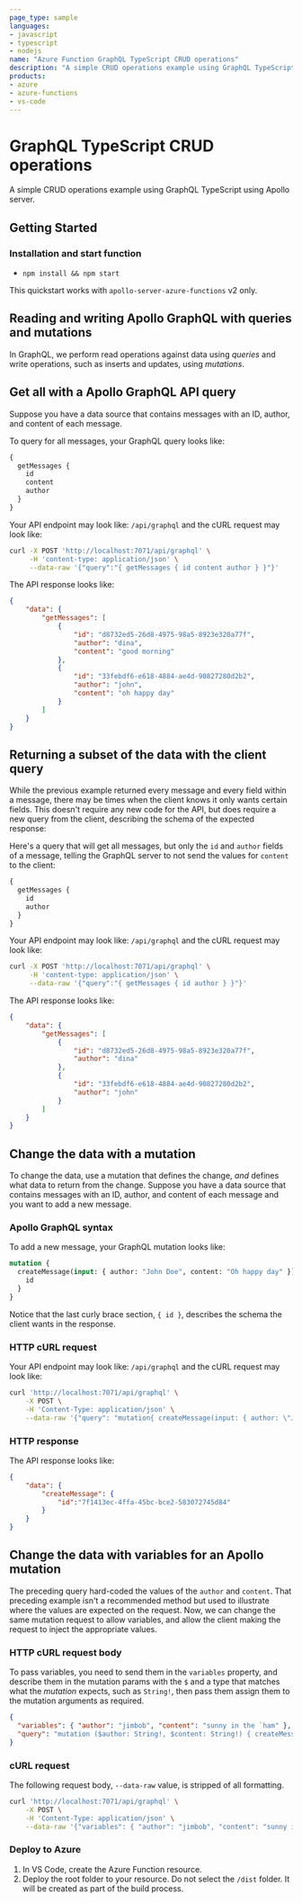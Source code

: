 ```yaml
---
page_type: sample
languages:
- javascript
- typescript
- nodejs
name: "Azure Function GraphQL TypeScript CRUD operations"
description: "A simple CRUD operations example using GraphQL TypeScript using Apollo server."
products:
- azure
- azure-functions
- vs-code
---
```


# GraphQL TypeScript CRUD operations

A simple CRUD operations example using GraphQL TypeScript using Apollo server.

## Getting Started

### Installation and start function

- `npm install && npm start`

This quickstart works with `apollo-server-azure-functions` v2 only.

## Reading and writing Apollo GraphQL with queries and mutations

In GraphQL, we perform read operations against data using _queries_ and write operations, such as inserts and updates, using _mutations_.

## Get all with a Apollo GraphQL API query

Suppose you have a data source that contains messages with an ID, author, and content of each message. 

To query for all messages, your GraphQL query looks like:

```graphql
{
  getMessages {
    id
    content
    author
  }
}
```

Your API endpoint may look like: `/api/graphql` and the cURL request may look like:

```bash
curl -X POST 'http://localhost:7071/api/graphql' \
     -H 'content-type: application/json' \
     --data-raw '{"query":"{ getMessages { id content author } }"}'
```

The API response looks like:

```json
{
    "data": {
        "getMessages": [
            {
                "id": "d8732ed5-26d8-4975-98a5-8923e320a77f",
                "author": "dina",
                "content": "good morning"
            },
            {
                "id": "33febdf6-e618-4884-ae4d-90827280d2b2",
                "author": "john",
                "content": "oh happy day"
            }
        ]
    }
}
```

## Returning a subset of the data with the client query

While the previous example returned every message and every field within a message, there may be times when the client knows it only wants certain fields. This doesn't require any new code for the API, but does require a new query from the client, describing the schema of the expected response:

Here's a query that will get all messages, but only the `id` and `author` fields of a message, telling the GraphQL server to not send the values for `content` to the client:

```graphql
{
  getMessages {
    id
    author
  }
}

```

Your API endpoint may look like: `/api/graphql` and the cURL request may look like:

```bash
curl -X POST 'http://localhost:7071/api/graphql' \
     -H 'content-type: application/json' \
     --data-raw '{"query":"{ getMessages { id author } }"}'
```

The API response looks like:

```json
{
    "data": {
        "getMessages": [
            {
                "id": "d8732ed5-26d8-4975-98a5-8923e320a77f",
                "author": "dina"
            },
            {
                "id": "33febdf6-e618-4884-ae4d-90827280d2b2",
                "author": "john"
            }
        ]
    }
}
```

## Change the data with a mutation

To change the data, use a mutation that defines the change, _and_ defines what data to return from the change. Suppose you have a data source that contains messages with an ID, author, and content of each message and you want to add a new message. 

### Apollo GraphQL syntax

To add a new message, your GraphQL mutation looks like:

```graphql
mutation {
  createMessage(input: { author: "John Doe", content: "Oh happy day" }) {
    id
  }
}
```

Notice that the last curly brace section, `{ id }`, describes the schema the client wants in the response.

### HTTP cURL request

Your API endpoint may look like: `/api/graphql` and the cURL request may look like:

```bash
curl 'http://localhost:7071/api/graphql' \
    -X POST \
    -H 'Content-Type: application/json' \
    --data-raw '{"query": "mutation{ createMessage(input: { author: \"John Doe\", content: \"Oh happy day\" }){ id } }"}'
```

### HTTP response

The API response looks like:

```json
{
    "data": {
        "createMessage": {
            "id":"7f1413ec-4ffa-45bc-bce2-583072745d84"
        }
    }
}
```

## Change the data with variables for an Apollo mutation

The preceding query hard-coded the values of the `author` and `content`. That preceding example isn't a recommended method but used to illustrate where the values are expected on the request. Now, we can change the same mutation request to allow variables, and allow the client making the request to inject the appropriate values. 

### HTTP cURL request body

To pass variables, you need to send them in the `variables` property, and describe them in the mutation params with the `$` and a type that matches what the _mutation_ expects, such as `String!`, then pass them assign them to the mutation arguments as required.

```json
{
  "variables": { "author": "jimbob", "content": "sunny in the `ham" },
  "query": "mutation ($author: String!, $content: String!) { createMessage(input: { author: $author, content: $content }){ id }}"
}
```

### cURL request

The following request body, `--data-raw` value, is stripped of all formatting.

```bash
curl 'http://localhost:7071/api/graphql' \
    -X POST \
    -H 'Content-Type: application/json' \
    --data-raw '{"variables": { "author": "jimbob", "content": "sunny in the `ham" },"query": "mutation ($author: String!, $content: String!){ createMessage(input: { author: $author, content: $content }){ id } }"}'
```

### Deploy to Azure

1. In VS Code, create the Azure Function resource.
2. Deploy the root folder to your resource. Do not select the `/dist` folder. It will be created as part of the build process.